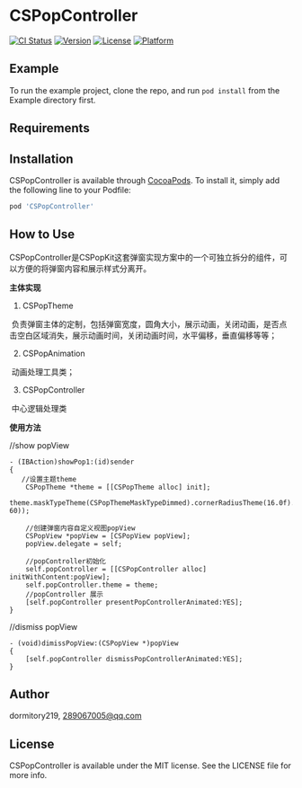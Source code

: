 # CSPopController

[![CI Status](http://img.shields.io/travis/dormitory219/CSPopController.svg?style=flat)](https://travis-ci.org/dormitory219/CSPopController)
[![Version](https://img.shields.io/cocoapods/v/CSPopController.svg?style=flat)](http://cocoapods.org/pods/CSPopController)
[![License](https://img.shields.io/cocoapods/l/CSPopController.svg?style=flat)](http://cocoapods.org/pods/CSPopController)
[![Platform](https://img.shields.io/cocoapods/p/CSPopController.svg?style=flat)](http://cocoapods.org/pods/CSPopController)

## Example

To run the example project, clone the repo, and run `pod install` from the Example directory first.

## Requirements

## Installation

CSPopController is available through [CocoaPods](http://cocoapods.org). To install
it, simply add the following line to your Podfile:

```ruby
pod 'CSPopController'
```

## How to Use

CSPopController是CSPopKit这套弹窗实现方案中的一个可独立拆分的组件，可以方便的将弹窗内容和展示样式分离开。

**主体实现**

1. CSPopTheme

  负责弹窗主体的定制，包括弹窗宽度，圆角大小，展示动画，关闭动画，是否点击空白区域消失，展示动画时间，关闭动画时间，水平偏移，垂直偏移等等；
  
2. CSPopAnimation

  动画处理工具类；
  
3. CSPopController

  中心逻辑处理类

**使用方法**

//show popView
```
- (IBAction)showPop1:(id)sender
{
   //设置主题theme
    CSPopTheme *theme = [[CSPopTheme alloc] init];
    
theme.maskTypeTheme(CSPopThemeMaskTypeDimmed).cornerRadiusTheme(16.0f).maxPopupWidthTheme(280.0f).animationPresentionDurationTheme(0.3f).animationDismissDurationTheme(0.3f).shouldDismissOnBackgroundTouchTheme(NO).popThemePresentationStyleTheme(CSPPopThemePresentationStyleSlideInFromTopAndAngleBounce).popThemeDismissStyleTheme(CSPPopThemeDismissStyleSlideInToBottomAndAngle).horizontalOffsetTheme(0.f).verticalOffsetTheme(-60.f).dismissPointTheme(CGPointMake(100, 60));
    
    //创建弹窗内容自定义视图popView
    CSPopView *popView = [CSPopView popView];
    popView.delegate = self;
    
    //popController初始化
    self.popController = [[CSPopController alloc] initWithContent:popView];
    self.popController.theme = theme;
    //popController 展示
    [self.popController presentPopControllerAnimated:YES];
}

```

//dismiss popView
```
- (void)dimissPopView:(CSPopView *)popView
{
    [self.popController dismissPopControllerAnimated:YES];
}
```

## Author

dormitory219, 289067005@qq.com

## License

CSPopController is available under the MIT license. See the LICENSE file for more info.

